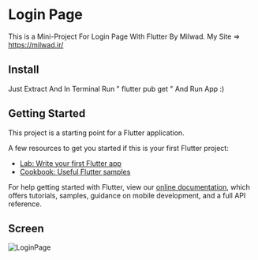 # Login Page

This is a Mini-Project For Login Page With Flutter By Milwad. My Site => https://milwad.ir/

## Install

Just Extract And In Terminal Run " flutter pub get " And Run App :)

## Getting Started

This project is a starting point for a Flutter application.

A few resources to get you started if this is your first Flutter project:

- [Lab: Write your first Flutter app](https://flutter.dev/docs/get-started/codelab)
- [Cookbook: Useful Flutter samples](https://flutter.dev/docs/cookbook)

For help getting started with Flutter, view our
[online documentation](https://flutter.dev/docs), which offers tutorials,
samples, guidance on mobile development, and a full API reference.

## Screen
![LoginPage](https://s6.uupload.ir/files/2022-01-25_20-19-40_vct.png?raw=true)
